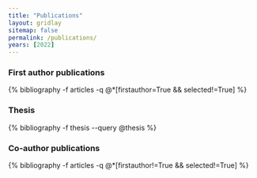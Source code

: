 ```yaml
---
title: "Publications"
layout: gridlay
sitemap: false
permalink: /publications/
years: [2022]
---
```


<div class="jumbotron">

### First author publications
{% bibliography -f articles -q @*[firstauthor=True && selected!=True] %}

### Thesis
{% bibliography -f thesis --query @thesis %}

### Co-author publications
{% bibliography -f articles -q @*[firstauthor!=True && selected!=True] %}



</div>
